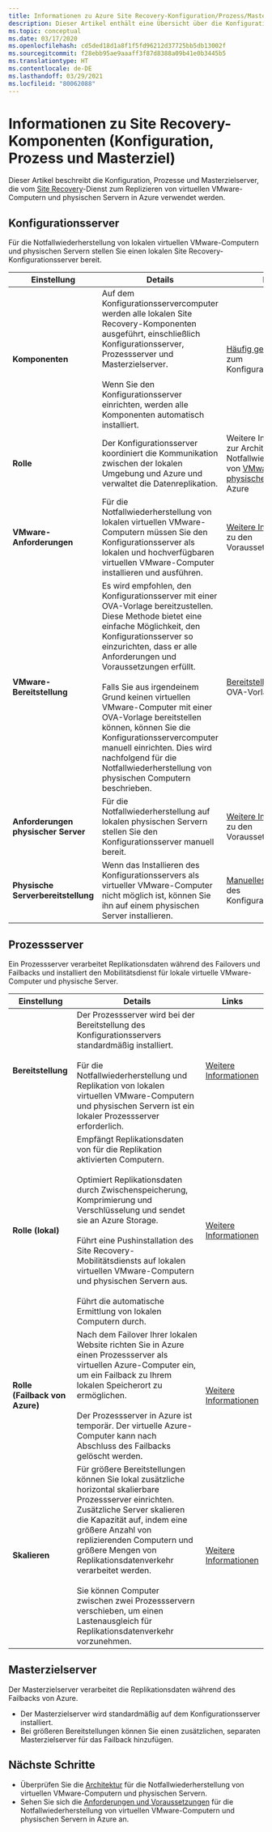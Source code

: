 ```yaml
---
title: Informationen zu Azure Site Recovery-Konfiguration/Prozess/Masterzielservern
description: Dieser Artikel enthält eine Übersicht über die Konfiguration, Prozesse und Masterzielserver, die beim Einrichten der Notfallwiederherstellung von lokalen virtuellen VMware-Computern in Azure mit Azure Site Recovery verwendet werden.
ms.topic: conceptual
ms.date: 03/17/2020
ms.openlocfilehash: cd5ded18d1a8f1f5fd96212d37725bb5db13002f
ms.sourcegitcommit: f28ebb95ae9aaaff3f87d8388a09b41e0b3445b5
ms.translationtype: HT
ms.contentlocale: de-DE
ms.lasthandoff: 03/29/2021
ms.locfileid: "80062088"
---
```

# <a name="about-site-recovery-components-configuration-process-master-target"></a>Informationen zu Site Recovery-Komponenten (Konfiguration, Prozess und Masterziel)

Dieser Artikel beschreibt die Konfiguration, Prozesse und Masterzielserver, die vom [Site Recovery](site-recovery-overview.md)-Dienst zum Replizieren von virtuellen VMware-Computern und physischen Servern in Azure verwendet werden.

## <a name="configuration-server"></a>Konfigurationsserver

Für die Notfallwiederherstellung von lokalen virtuellen VMware-Computern und physischen Servern stellen Sie einen lokalen Site Recovery-Konfigurationsserver bereit.

**Einstellung** | **Details** | **Links**
--- | --- | ---
**Komponenten**  | Auf dem Konfigurationsservercomputer werden alle lokalen Site Recovery-Komponenten ausgeführt, einschließlich Konfigurationsserver, Prozessserver und Masterzielserver.<br/><br/> Wenn Sie den Konfigurationsserver einrichten, werden alle Komponenten automatisch installiert. | [Häufig gestellte Fragen](vmware-azure-common-questions.md#configuration-server) zum Konfigurationsserver
**Rolle** | Der Konfigurationsserver koordiniert die Kommunikation zwischen der lokalen Umgebung und Azure und verwaltet die Datenreplikation. | Weitere Informationen zur Architektur für die Notfallwiederherstellung von [VMware](vmware-azure-architecture.md) und [physischen Servern](physical-azure-architecture.md) in Azure
**VMware-Anforderungen** | Für die Notfallwiederherstellung von lokalen virtuellen VMware-Computern müssen Sie den Konfigurationsserver als lokalen und hochverfügbaren virtuellen VMware-Computer installieren und ausführen. | [Weitere Informationen](vmware-azure-deploy-configuration-server.md#prerequisites) zu den Voraussetzungen
**VMware-Bereitstellung** | Es wird empfohlen, den Konfigurationsserver mit einer OVA-Vorlage bereitzustellen. Diese Methode bietet eine einfache Möglichkeit, den Konfigurationsserver so einzurichten, dass er alle Anforderungen und Voraussetzungen erfüllt.<br/><br/> Falls Sie aus irgendeinem Grund keinen virtuellen VMware-Computer mit einer OVA-Vorlage bereitstellen können, können Sie die Konfigurationsservercomputer manuell einrichten. Dies wird nachfolgend für die Notfallwiederherstellung von physischen Computern beschrieben. | [Bereitstellen](vmware-azure-deploy-configuration-server.md#deploy-a-configuration-server-through-an-ova-template) mit einer OVA-Vorlage
**Anforderungen physischer Server** | Für die Notfallwiederherstellung auf lokalen physischen Servern stellen Sie den Konfigurationsserver manuell bereit. | [Weitere Informationen](physical-azure-set-up-source.md#prerequisites) zu den Voraussetzungen
**Physische Serverbereitstellung** | Wenn das Installieren des Konfigurationsservers als virtueller VMware-Computer nicht möglich ist, können Sie ihn auf einem physischen Server installieren. | [Manuelles Bereitstellen](physical-azure-set-up-source.md#set-up-the-source-environment) des Konfigurationsservers

## <a name="process-server"></a>Prozessserver

Ein Prozessserver verarbeitet Replikationsdaten während des Failovers und Failbacks und installiert den Mobilitätsdienst für lokale virtuelle VMware-Computer und physische Server.

**Einstellung** | **Details** | **Links**
--- | --- | ---
**Bereitstellung**  | Der Prozessserver wird bei der Bereitstellung des Konfigurationsservers standardmäßig installiert. <br/><br/> Für die Notfallwiederherstellung und Replikation von lokalen virtuellen VMware-Computern und physischen Servern ist ein lokaler Prozessserver erforderlich. | [Weitere Informationen](vmware-azure-architecture.md#architectural-components)
**Rolle (lokal)** | Empfängt Replikationsdaten von für die Replikation aktivierten Computern. <br/><br/> Optimiert Replikationsdaten durch Zwischenspeicherung, Komprimierung und Verschlüsselung und sendet sie an Azure Storage. <br/><br/> Führt eine Pushinstallation des Site Recovery-Mobilitätsdiensts auf lokalen virtuellen VMware-Computern und physischen Servern aus. <br/><br/> Führt die automatische Ermittlung von lokalen Computern durch. | [Weitere Informationen](vmware-azure-enable-replication.md)
**Rolle (Failback von Azure)** | Nach dem Failover Ihrer lokalen Website richten Sie in Azure einen Prozessserver als virtuellen Azure-Computer ein, um ein Failback zu Ihrem lokalen Speicherort zu ermöglichen.<br/><br/> Der Prozessserver in Azure ist temporär. Der virtuelle Azure-Computer kann nach Abschluss des Failbacks gelöscht werden. | [Weitere Informationen](vmware-azure-set-up-process-server-azure.md)
**Skalieren** | Für größere Bereitstellungen können Sie lokal zusätzliche horizontal skalierbare Prozessserver einrichten. Zusätzliche Server skalieren die Kapazität auf, indem eine größere Anzahl von replizierenden Computern und größere Mengen von Replikationsdatenverkehr verarbeitet werden.<br/><br/> Sie können Computer zwischen zwei Prozessservern verschieben, um einen Lastenausgleich für Replikationsdatenverkehr vorzunehmen. | [Weitere Informationen](vmware-azure-set-up-process-server-scale.md)

## <a name="master-target-server"></a>Masterzielserver

Der Masterzielserver verarbeitet die Replikationsdaten während des Failbacks von Azure.

- Der Masterzielserver wird standardmäßig auf dem Konfigurationsserver installiert.
- Bei größeren Bereitstellungen können Sie einen zusätzlichen, separaten Masterzielserver für das Failback hinzufügen.

## <a name="next-steps"></a>Nächste Schritte

- Überprüfen Sie die [Architektur](vmware-azure-architecture.md) für die Notfallwiederherstellung von virtuellen VMware-Computern und physischen Servern.
- Sehen Sie sich die [Anforderungen und Voraussetzungen](vmware-physical-azure-support-matrix.md) für die Notfallwiederherstellung von virtuellen VMware-Computern und physischen Servern in Azure an.
